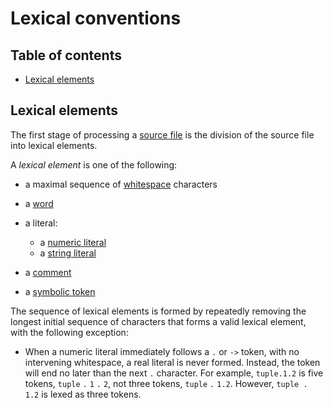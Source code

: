 # Lexical conventions

<!--
Part of the Carbon Language project, under the Apache License v2.0 with LLVM
Exceptions. See /LICENSE for license information.
SPDX-License-Identifier: Apache-2.0 WITH LLVM-exception
-->

<!-- toc -->

## Table of contents

-   [Lexical elements](#lexical-elements)

<!-- tocstop -->

## Lexical elements

The first stage of processing a
[source file](/docs/design/code_and_name_organization/source_files.md) is the
division of the source file into lexical elements.

A _lexical element_ is one of the following:

-   a maximal sequence of [whitespace](whitespace.md) characters
-   a [word](words.md)
-   a literal:

    -   a [numeric literal](numeric_literals.md)
    -   a [string literal](string_literals.md)

-   a [comment](comments.md)
-   a [symbolic token](symbolic_tokens.md)

The sequence of lexical elements is formed by repeatedly removing the longest
initial sequence of characters that forms a valid lexical element, with the
following exception:

-   When a numeric literal immediately follows a `.` or `->` token, with no
    intervening whitespace, a real literal is never formed. Instead, the token
    will end no later than the next `.` character. For example, `tuple.1.2` is
    five tokens, `tuple` `.` `1` `.` `2`, not three tokens, `tuple` `.` `1.2`.
    However, `tuple . 1.2` is lexed as three tokens.
